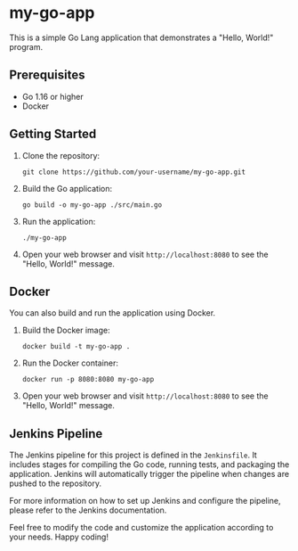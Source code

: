 # my-go-app

This is a simple Go Lang application that demonstrates a "Hello, World!" program.

## Prerequisites
- Go 1.16 or higher
- Docker

## Getting Started
1. Clone the repository:
   ```shell
   git clone https://github.com/your-username/my-go-app.git
   ```

2. Build the Go application:
   ```shell
   go build -o my-go-app ./src/main.go
   ```

3. Run the application:
   ```shell
   ./my-go-app
   ```

4. Open your web browser and visit `http://localhost:8080` to see the "Hello, World!" message.

## Docker
You can also build and run the application using Docker.

1. Build the Docker image:
   ```shell
   docker build -t my-go-app .
   ```

2. Run the Docker container:
   ```shell
   docker run -p 8080:8080 my-go-app
   ```

3. Open your web browser and visit `http://localhost:8080` to see the "Hello, World!" message.

## Jenkins Pipeline
The Jenkins pipeline for this project is defined in the `Jenkinsfile`. It includes stages for compiling the Go code, running tests, and packaging the application. Jenkins will automatically trigger the pipeline when changes are pushed to the repository.

For more information on how to set up Jenkins and configure the pipeline, please refer to the Jenkins documentation.

Feel free to modify the code and customize the application according to your needs. Happy coding!
